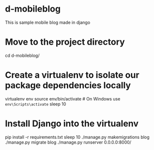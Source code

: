 # d-mobileblog
This is sample mobile blog made in django
# Move to the project directory
cd d-mobileblog/
# Create a virtualenv to isolate our package dependencies locally
virtualenv env
source env/bin/activate  # On Windows use `env\Scripts\activate`
sleep 10
# Install Django into the virtualenv
pip install -r requirements.txt
sleep 10
./manage.py makemigrations blog
./manage.py migrate blog
./manage.py runserver 0.0.0.0:8000/
